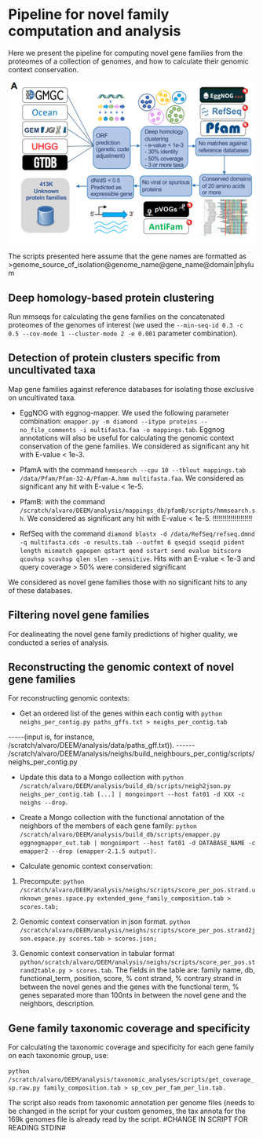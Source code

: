 # Pipeline for novel family computation and analysis

Here we present the pipeline for computing novel gene families from the proteomes of a collection of genomes, and how to calculate their genomic context conservation.

![Screenshot](Capture.PNG)

The scripts presented here assume that the gene names are formatted as >genome_source_of_isolation@genome_name@gene_name@domain|phylum

## Deep homology-based protein clustering

Run mmseqs for calculating the gene families on the concatenated proteomes of the genomes of interest (we used the  ```--min-seq-id 0.3 -c 0.5 --cov-mode 1 --cluster-mode 2 -e 0.001``` parameter combination).

## Detection of protein clusters specific from uncultivated taxa

Map gene families against reference databases for isolating those exclusive on uncultivated taxa.

- EggNOG with eggnog-mapper. We used the following parameter combination: ```emapper.py -m diamond --itype proteins --no_file_comments -i multifasta.faa -o mappings.tab```. Eggnog annotations will also be useful for calculating the genomic context conservation of the gene families. We considered as significant any hit with E-value < 1e-3.

- PfamA with the command ```hmmsearch --cpu 10 --tblout mappings.tab /data/Pfam/Pfam-32-A/Pfam-A.hmm multifasta.faa```. We considered as significant any hit with E-value < 1e-5. 

- PfamB: with the command ```/scratch/alvaro/DEEM/analysis/mappings_db/pfamB/scripts/hmmsearch.sh```. We considered as significant any hit with E-value < 1e-5. !!!!!!!!!!!!!!!!!!!!

- RefSeq with the command ```diamond blastx -d /data/RefSeq/refseq.dmnd -q multifasta.cds -o results.tab --outfmt 6 qseqid sseqid pident length mismatch gapopen qstart qend sstart send evalue bitscore qcovhsp scovhsp qlen slen --sensitive```. Hits with an E-value < 1e-3 and query coverage > 50% were considered significant

We considered as novel gene families those with no significant hits to any of these databases.

## Filtering novel gene families 

For dealineating the novel gene family predictions of higher quality, we conducted a series of analysis.   

## Reconstructing the genomic context of novel gene families 

For reconstructing genomic contexts: 

- Get an ordered list of the genes within each contig with ```python neighs_per_contig.py paths_gffs.txt > neighs_per_contig.tab```

-----(input is, for instance,  /scratch/alvaro/DEEM/analysis/data/paths_gff.txt)).
------ /scratch/alvaro/DEEM/analysis/neighs/build_neighbours_per_contig/scripts/neighs_per_contig.py

- Update this data to a Mongo collection with  ```python /scratch/alvaro/DEEM/analysis/build_db/scripts/neigh2json.py neighs_per_contig.tab [...] | mongoimport --host fat01 -d XXX -c neighs --drop```. 

- Create a Mongo collection with the functional annotation of the neighbors of the members of each gene family: ```python /scratch/alvaro/DEEM/analysis/build_db/scripts/emapper.py eggnogmapper_out.tab | mongoimport --host fat01 -d DATABASE_NAME -c emapper2 --drop (emapper-2.1.5 output).```

- Calculate genomic context conservation:

1) Precompute:
```python  /scratch/alvaro/DEEM/analysis/neighs/scripts/score_per_pos.strand.unknown_genes.space.py extended_gene_family_composition.tab > scores.tab;``` 

2) Genomic context conservation in json format.
```python /scratch/alvaro/DEEM/analysis/neighs/scripts/score_per_pos.strand2json.espace.py scores.tab > scores.json;```

3) Genomic context conservation in tabular format
```python/scratch/alvaro/DEEM/analysis/neighs/scripts/score_per_pos.strand2table.py > scores.tab```. The fields in the table are: family name, db, functional_term, position, score, % cont strand, % contrary strand in between the novel genes and the genes with the functional term, % genes separated more than 100nts in between the novel gene and the neighbors, description.

## Gene family taxonomic coverage and specificity

For calculating the taxonomic coverage and specificity for each gene family on each taxonomic group, use:

```python /scratch/alvaro/DEEM/analysis/taxonomic_analyses/scripts/get_coverage_sp.raw.py family_composition.tab > sp_cov_per_fam_per_lin.tab.```

The script also reads from taxonomic annotation per genome files (needs to be changed in the script for your custom genomes, the tax annota for the 169k genomes file is already read by the script. #CHANGE IN SCRIPT FOR READING STDIN#

